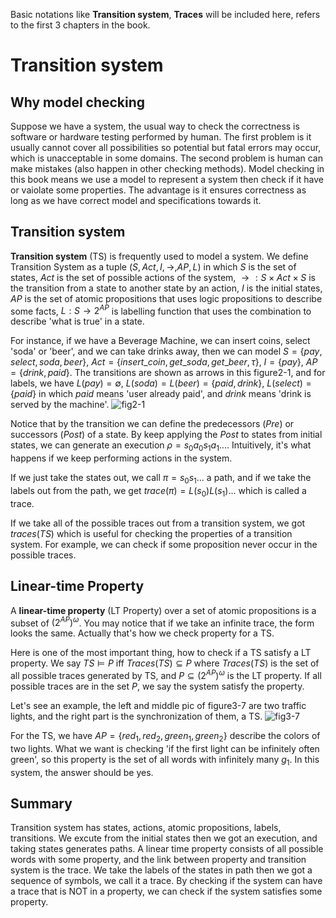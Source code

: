 Basic notations like **Transition system**, **Traces** will be included here, refers to the first 3 chapters in the book.

# Transition system

## Why model checking

Suppose we have a system, the usual way to check the correctness is software or hardware testing performed by human. The first problem is it usually cannot cover all possibilities so potential but fatal errors may occur, which is unacceptable in some domains. The second problem is human can make mistakes (also happen in other checking methods).
Model checking in this book means we use a model to represent a system then check if it have or vaiolate some properties. The advantage is it ensures correctness as long as we have correct model and specifications towards it.

## Transition system

**Transition system** (TS) is frequently used to model a system. We define Transition System as a tuple $(S,Act,I,\rightarrow,AP,L)$ in which $S$ is the set of states, $Act$ is the set of possible actions of the system, $\rightarrow:S \times Act \times S$ is the transition from a state to another state by an action, $I$ is the initial states, $AP$ is the set of atomic propositions that uses logic propositions to describe some facts, $L:S \rightarrow 2^{AP}$ is labelling function that uses the combination to describe 'what is true' in a state.

For instance, if we have a Beverage Machine, we can insert coins, select 'soda' or 'beer', and we can take drinks away, then we can model $S=\{pay, select, soda, beer\}$, $Act=\{insert\_coin, get\_soda, get\_beer, \tau \}$, $I=\{pay\}$, $AP=\{drink, paid\}$. The transitions are shown as arrows in this figure2-1, and for labels, we have $L(pay)=\emptyset, ~L(soda)=L(beer)=\{paid, drink\}, ~L(select)=\{paid\}$ in which $paid$ means 'user already paid', and $drink$ means 'drink is served by the machine'.
![fig2-1](https://user-images.githubusercontent.com/40670333/191696291-e52f4928-f4a7-4a7b-a64b-a2612bde58eb.png)

Notice that by the transition we can define the predecessors ($Pre$) or successors ($Post$) of a state. By keep applying the $Post$ to states from initial states, we can generate an execution $\rho = s_0a_0s_1a_1...$. Intuitively, it's what happens if we keep performing actions in the system.

If we just take the states out, we call $\pi = s_0s_1...$ a path, and if we take the labels out from the path, we get $trace(\pi)=L(s_0)L(s_1)...$ which is called a trace.

If we take all of the possible traces out from a transition system, we got $traces(TS)$ which is useful for checking the properties of a transition system. For example, we can check if some proposition never occur in the possible traces.

## Linear-time Property

A **linear-time property** (LT Property) over a set of atomic propositions is a subset of $(2^{AP})^\omega$. You may notice that if we take an infinite trace, the form looks the same. Actually that's how we check property for a TS. 

Here is one of the most important thing, how to check if a TS satisfy a LT property. We say $TS \vDash P$ iff $Traces(TS) \subseteq P$ where $Traces(TS)$ is the set of all possible traces generated by TS, and $P \subseteq (2^{AP})^\omega$ is the LT property. If all possible traces are in the set $P$, we say the system satisfy the property.

Let's see an example, the left and middle pic of figure3-7 are two traffic lights, and the right part is the synchronization of them, a TS.
![fig3-7](https://user-images.githubusercontent.com/40670333/191707965-8ca33aaa-3cc7-481c-af20-12fe86dd6546.png)

For the TS, we have $AP=\{red_1,red_2,green_1,green_2\}$ describe the colors of two lights.
What we want is checking 'if the first light can be infinitely often green', so this property is the set of all words with infinitely many $g_1$. In this system, the answer should be yes.

## Summary

Transition system has states, actions, atomic propositions, labels, transitions. We excute from the initial states then we got an execution, and taking states generates paths. A linear time property consists of all possible words with some property, and the link between property and transition system is the trace. We take the labels of the states in path then we got a sequence of symbols, we call it a trace. By checking if the system can have a trace that is NOT in a property, we can check if the system satisfies some property.
